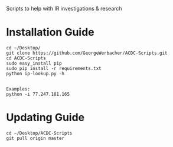 Scripts to help with IR investigations &amp; research

# Installation Guide
```
cd ~/Desktop/
git clone https://github.com/GeorgeWerbacher/ACDC-Scripts.git
cd ACDC-Scripts
sudo easy_install pip 
sudo pip install -r requirements.txt
python ip-lookup.py -h 


Examples:
python -i 77.247.181.165
```

# Updating Guide
```
cd ~/Desktop/ACDC-Scripts
git pull origin master 
```
